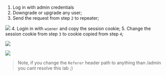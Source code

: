 
1. Log in with admin credentials
2. Downgrade or upgrade any user;
3. Send the request from step `2` to repeater;

![](PortSwigger-Solution/static/img/Pasted_image_20231120104837.png)
4. Login in with `wiener` and copy the session cookie;
5. Change the session cookie from step `3` to cookie copied from  step `4`;

![](PortSwigger-Solution/static/img/Pasted_image_20231120105032.png)

![](PortSwigger-Solution/static/img/Pasted_image_20231120105039.png)

> Note,  if you change the `Referer` header path to anything than /admin you cant resolve this lab ;)